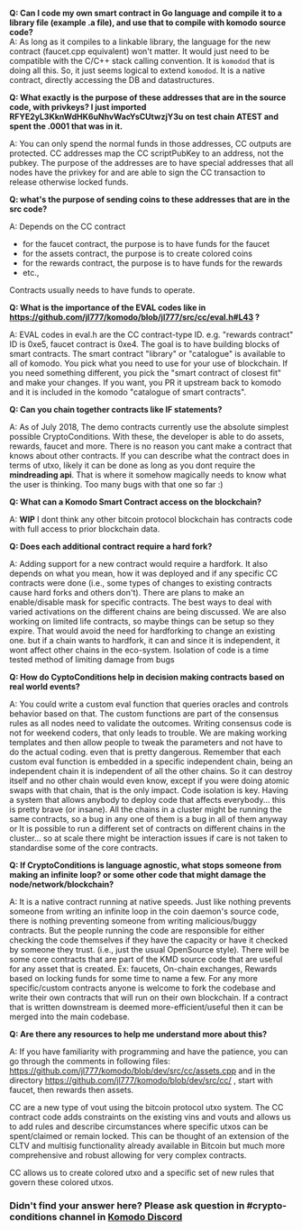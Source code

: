 

**Q: Can I code my own smart contract in Go language and compile it to a library file (example .a file), and use that to compile with komodo source code?**  
A: As long as it compiles to a linkable library, the language for the new contract (faucet.cpp equivalent) won't matter. It would just need to be compatible with the C/C++ stack calling convention. It is `komodod` that is doing all this. So, it just seems logical to extend `komodod`. It is a native contract, directly accessing the DB and datastructures.

**Q: What exactly is the purpose of these addresses that are in the source code, with privkeys?  I just imported RFYE2yL3KknWdHK6uNhvWacYsCUtwzjY3u on test chain ATEST and spent the .0001 that was in it.**

A: You can only spend the normal funds in those addresses, CC outputs are protected. CC addresses map the CC scriptPubKey to an address, not the pubkey. The purpose of the addresses are to have special addresses that all nodes have the privkey for and are able to sign the CC transaction to release otherwise locked funds.

**Q: what's the purpose of sending coins to these addresses that are in the src code?**

A: Depends on the CC contract

- for the faucet contract, the purpose is to have funds for the faucet
- for the assets contract, the purpose is to create colored coins
- for the rewards contract, the purpose is to have funds for the rewards
- etc.,

Contracts usually needs to have funds to operate.

**Q: What is the importance of the EVAL codes like in https://github.com/jl777/komodo/blob/jl777/src/cc/eval.h#L43 ?**

A: EVAL codes in eval.h are the CC contract-type ID. e.g. "rewards contract" ID is 0xe5, faucet contract is 0xe4.  The goal is to have building blocks of smart contracts.  The smart contract "library" or "catalogue" is available to all of komodo.  You pick what you need to use for your use of blockchain.   If you need something different, you pick the "smart contract of closest fit" and make your changes.  If you want, you PR it upstream back to komodo and it is included in the komodo "catalogue of smart contracts".

**Q: Can you chain together contracts like IF statements?**

A: As of July 2018, The demo contracts currently use the absolute simplest possible CryptoConditions.  With these, the developer is able to do assets, rewards, faucet and more.  There is no reason you cant make a contract that knows about other contracts.  If you can describe what the contract does in terms of utxo, likely it can be done as long as you dont require the __mindreading api__.  That is where it somehow magically needs to know what the user is thinking. Too many bugs with that one so far :)

**Q: What can a Komodo Smart Contract access on the blockchain?**

A: **WIP** I dont think any other bitcoin protocol blockchain has contracts code with full access to prior blockchain data. 

**Q:  Does each additional contract require a hard fork?**  

A: Adding support for a new contract would require a hardfork. It also depends on what you mean, how it was deployed and if any specific CC contracts were done (i.e., some types of changes to existing contracts cause hard forks and others don't). There are plans to make an enable/disable mask for specific contracts. The best ways to deal with varied activations on the different chains are being discussed. We are also working on limited life contracts, so maybe things can be setup so they expire. That would avoid the need for hardforking to change an existing one. but if a chain wants to hardfork, it can and since it is independent, it wont affect other chains in the eco-system. Isolation of code is a time tested method of limiting damage from bugs

**Q: How do CyptoConditions help in decision making contracts based on real world events?**

A: You could write a custom eval function that queries oracles and controls behavior based on that. The custom functions are part of the consensus rules as all nodes need to validate the outcomes. Writing consensus code is not for weekend coders, that only leads to trouble. We are making working templates and then allow people to tweak the parameters and not have to do the actual coding. even that is pretty dangerous. Remember that each custom eval function is embedded in a specific independent chain, being an independent chain it is independent of all the other chains. So it can destroy itself and no other chain would even know, except if you were doing atomic swaps with that chain, that is the only impact. Code isolation is key. Having a system that allows anybody to deploy code that affects everybody... this is pretty brave (or insane). All the chains in a cluster might be running the same contracts, so a bug in any one of them is a bug in all of them anyway or It is possible to run a different set of contracts on different chains in the cluster... so at scale there might be interaction issues if care is not taken to standardise some of the core contracts.

 **Q: If CryptoConditions is language agnostic, what stops someone from making an infinite loop? or some other code that might damage the node/network/blockchain?**

A: It is a native contract running at native speeds. Just like nothing prevents someone from writing an infinite loop in the coin daemon's source code, there is nothing preventing someone from writing malicious/buggy contracts. But the people running the code are responsible for either checking the code themselves if they have the capacity or have it checked by someone they trust. (i.e., just the usual OpenSource style). There will be some core contracts that are part of the KMD source code that are useful for any asset that is created. Ex: faucets, On-chain exchanges, Rewards based on locking funds for some time to name a few. For any more specific/custom contracts anyone is welcome to fork the codebase and write their own contracts that will run on their own blockchain. If a contract that is written downstream is deemed more-efficient/useful then it can be merged into the main codebase.

**Q: Are there any resources to help me understand more about this?**

A: If you have familiarity with programming and have the patience, you can go through the comments in following files: https://github.com/jl777/komodo/blob/dev/src/cc/assets.cpp and in the directory https://github.com/jl777/komodo/blob/dev/src/cc/ , start with faucet, then rewards then assets.

CC are a new type of vout using the bitcoin protocol utxo system. The CC contract code adds constraints on the existing vins and vouts and allows us to add rules and describe circumstances where specific utxos can be spent/claimed or remain locked. This can be thought of an extension of the CLTV and multisig functionality already available in Bitcoin but much more comprehensive and robust allowing for very complex contracts.

CC allows us to create colored utxo and a specific set of new rules that govern these colored utxos.


### Didn't find your answer here? Please ask question in #crypto-conditions channel in [Komodo Discord](https://komodoplatform.com/discord)
